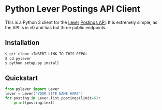 # Python Lever Postings API Client

This is a Python 3 client for the [Lever](https://lever.co) [Postings API](https://github.com/lever/postings-api/blob/master/README.md). 
It is extremely simple, as the API is in v0 and has but three public endpoints. 

## Installation
```bash
$ git clone <INSERT LINK TO THIS REPO>
$ cd pylever
$ python setup.py install
```

## Quickstart
```python
from pylever import Lever
lever = Lever('YOUR SITE NAME HERE')
for posting in Lever.list_postings(limit=6):
    print(posting.text)
```